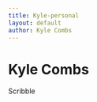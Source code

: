 ```yaml
---
title: Kyle-personal
layout: default
author: Kyle Combs
---
```

Kyle Combs
================================

Scribble